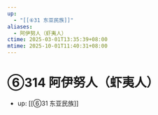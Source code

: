 ```yaml
---
up:
  - "[[⑥31 东亚民族]]"
aliases:
  - 阿伊努人（虾夷人）
ctime: 2025-03-01T13:35:39+08:00
mtime: 2025-10-01T11:40:31+08:00
---
```


# ⑥314 阿伊努人（虾夷人）

- up: [[⑥31 东亚民族]]
